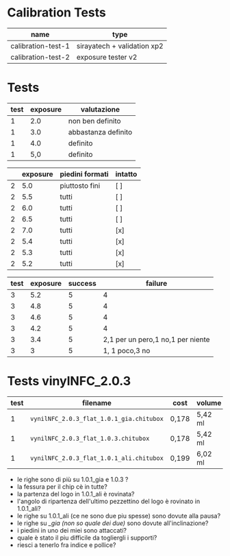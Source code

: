 # Calibration Tests
| name               | type                        |
| ------------------ | --------------------------- |
| calibration-test-1 | sirayatech + validation xp2 |
| calibration-test-2 | exposure tester v2          |

# Tests
| test | exposure | valutazione         |
| ---- | -------- | ------------------- |
| 1    | 2.0      | non ben definito    |
| 1    | 3.0      | abbastanza definito |
| 1    | 4.0      | definito            |
| 1    | 5,0      | definito            | 

|     | exposure | piedini formati | intatto |
| --- | -------- | --------------- | ------- |
| 2   | 5.0      | piuttosto fini  | [ ]     |
| 2   | 5.5      | tutti           | [ ]     |
| 2   | 6.0      | tutti           | [ ]     |
| 2   | 6.5      | tutti           | [ ]     |
| 2   | 7.0      | tutti           | [x]     |
| 2   | 5.4      | tutti           | [x]     |
| 2   | 5.3      | tutti           | [x]     |
| 2   | 5.2      | tutti           | [x]     |

| test | exposure | success | failure                           |
| ---- | -------- | ------- | --------------------------------- |
| 3    | 5.2      | 5       | 4                                 |
| 3    | 4.8      | 5       | 4                                 |
| 3    | 4.6      | 5       | 4                                 |
| 3    | 4.2      | 5       | 4                                 |
| 3    | 3.4      | 5       | 2,1 per un pero,1 no,1 per niente |
| 3    | 3        | 5       | 1, 1 poco,3 no                    | 
# Tests vinylNFC_2.0.3
| test | filename                                 | cost  | volume  | riuscito | esposizione |
| ---- | ---------------------------------------- | ----- | ------- | -------- | ----------- |
| 1    | `vynilNFC_2.0.3_flat_1.0.1_gia.chitubox` | 0,178 | 5,42 ml | ok       | 3           |
| 1    | `vynilNFC_2.0.3_flat_1.0.3.chitubox`     | 0,178 | 5,42 ml | ok       | 3           |
| 1    | `vynilNFC_2.0.3_flat_1.0.1_ali.chitubox` | 0,199 | 6,02 ml | ok       | 3           | 

- le righe sono di più su 1.0.1_gia e 1.0.3 ?
- la fessura per il chip cè in tutte?
- la partenza del logo in 1.0.1_ali è rovinata?
- l'angolo di ripartenza dell'ultimo pezzettino del logo è rovinato in 1.0.1_ali?
- le righe su 1.0.1_ali (ce ne sono due piu spesse) sono dovute alla pausa?
- le righe su *_gia (non so quale dei due)* sono dovute all'inclinazione?
- i piedini in uno dei miei sono attaccati?
- quale è stato il piu difficile da togliergli i supporti?
- riesci a tenerlo fra indice e pollice?